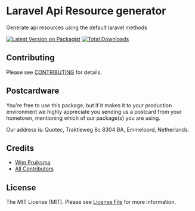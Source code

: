 # Laravel Api Resource generator
Generate api resources using the default laravel methods

[![Latest Version on Packagist](https://img.shields.io/packagist/v/singlequote/laravel-model-seeder.svg?style=flat-square)](https://packagist.org/packages/singlequote/laravel-model-seeder)
[![Total Downloads](https://img.shields.io/packagist/dt/singlequote/laravel-model-seeder.svg?style=flat-square)](https://packagist.org/packages/singlequote/laravel-model-seeder)


## Contributing

Please see [CONTRIBUTING](CONTRIBUTING.md) for details.

## Postcardware

You're free to use this package, but if it makes it to your production environment we highly appreciate you sending us a postcard from your hometown, mentioning which of our package(s) you are using.

Our address is: Quotec, Traktieweg 8c 8304 BA, Emmeloord, Netherlands.

## Credits

- [Wim Pruiksma](https://github.com/wimurk)
- [All Contributors](../../contributors)

## License

The MIT License (MIT). Please see [License File](LICENSE.md) for more information.

